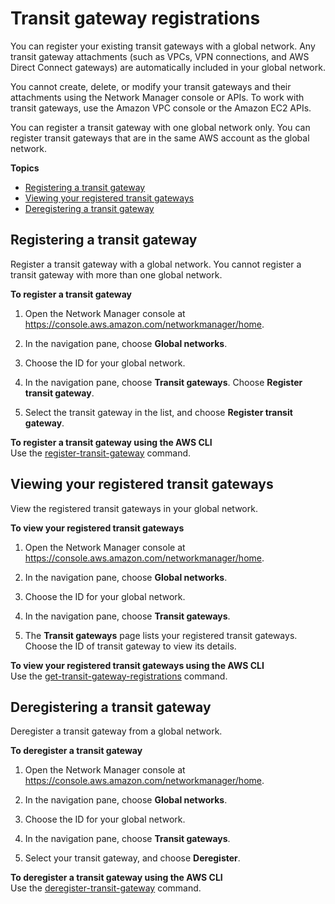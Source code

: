 # Transit gateway registrations<a name="tgw-registrations"></a>

You can register your existing transit gateways with a global network\. Any transit gateway attachments \(such as VPCs, VPN connections, and AWS Direct Connect gateways\) are automatically included in your global network\.

You cannot create, delete, or modify your transit gateways and their attachments using the Network Manager console or APIs\. To work with transit gateways, use the Amazon VPC console or the Amazon EC2 APIs\.

You can register a transit gateway with one global network only\. You can register transit gateways that are in the same AWS account as the global network\.

**Topics**
+ [Registering a transit gateway](#register-tgw)
+ [Viewing your registered transit gateways](#view-registered-tgws)
+ [Deregistering a transit gateway](#deregister-tgw)

## Registering a transit gateway<a name="register-tgw"></a>

Register a transit gateway with a global network\. You cannot register a transit gateway with more than one global network\.

**To register a transit gateway**

1. Open the Network Manager console at [https://console\.aws\.amazon\.com/networkmanager/home](https://console.aws.amazon.com/networkmanager/home)\.

1. In the navigation pane, choose **Global networks**\.

1. Choose the ID for your global network\.

1. In the navigation pane, choose **Transit gateways**\. Choose **Register transit gateway**\.

1. Select the transit gateway in the list, and choose **Register transit gateway**\.

**To register a transit gateway using the AWS CLI**  
Use the [register\-transit\-gateway](https://docs.aws.amazon.com/cli/latest/reference/networkmanager/register-transit-gateway.html) command\.

## Viewing your registered transit gateways<a name="view-registered-tgws"></a>

View the registered transit gateways in your global network\.

**To view your registered transit gateways**

1. Open the Network Manager console at [https://console\.aws\.amazon\.com/networkmanager/home](https://console.aws.amazon.com/networkmanager/home)\.

1. In the navigation pane, choose **Global networks**\.

1. Choose the ID for your global network\.

1. In the navigation pane, choose **Transit gateways**\.

1. The **Transit gateways** page lists your registered transit gateways\. Choose the ID of transit gateway to view its details\.

**To view your registered transit gateways using the AWS CLI**  
Use the [get\-transit\-gateway\-registrations](https://docs.aws.amazon.com/cli/latest/reference/networkmanager/get-transit-gateway-registrations.html) command\.

## Deregistering a transit gateway<a name="deregister-tgw"></a>

Deregister a transit gateway from a global network\.

**To deregister a transit gateway**

1. Open the Network Manager console at [https://console\.aws\.amazon\.com/networkmanager/home](https://console.aws.amazon.com/networkmanager/home)\.

1. In the navigation pane, choose **Global networks**\.

1. Choose the ID for your global network\.

1. In the navigation pane, choose **Transit gateways**\. 

1. Select your transit gateway, and choose **Deregister**\.

**To deregister a transit gateway using the AWS CLI**  
Use the [deregister\-transit\-gateway](https://docs.aws.amazon.com/cli/latest/reference/networkmanager/deregister-transit-gateway.html) command\.